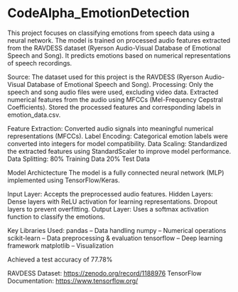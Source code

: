 # CodeAlpha_EmotionDetection
This project focuses on classifying emotions from speech data using a neural network. The model is trained on processed audio features extracted from the RAVDESS dataset (Ryerson Audio-Visual Database of Emotional Speech and Song). It predicts emotions based on numerical representations of speech recordings.


Source: The dataset used for this project is the RAVDESS (Ryerson Audio-Visual Database of Emotional Speech and Song).
Processing:
Only the speech and song audio files were used, excluding video data.
Extracted numerical features from the audio using MFCCs (Mel-Frequency Cepstral Coefficients).
Stored the processed features and corresponding labels in emotion_data.csv.

Feature Extraction: Converted audio signals into meaningful numerical representations (MFCCs).
Label Encoding: Categorical emotion labels were converted into integers for model compatibility.
Data Scaling: Standardized the extracted features using StandardScaler to improve model performance.
Data Splitting:
80% Training Data
20% Test Data

Model Archictecture
The model is a fully connected neural network (MLP) implemented using TensorFlow/Keras.

Input Layer: Accepts the preprocessed audio features.
Hidden Layers:
Dense layers with ReLU activation for learning representations.
Dropout layers to prevent overfitting.
Output Layer: Uses a softmax activation function to classify the emotions.



Key Libraries Used:
pandas – Data handling
numpy – Numerical operations
scikit-learn – Data preprocessing & evaluation
tensorflow – Deep learning framework
matplotlib – Visualization

Achieved a test accuracy of 77.78% 


RAVDESS Dataset: https://zenodo.org/record/1188976
TensorFlow Documentation: https://www.tensorflow.org/
